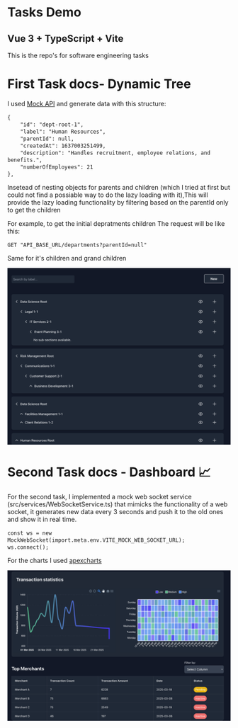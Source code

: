 # Tasks Demo

## Vue 3 + TypeScript + Vite

This is the repo's for software engineering tasks


# First Task docs- Dynamic Tree

I used [Mock API](https://mockapi.io) and generate data with this structure:

```
{
    "id": "dept-root-1",
    "label": "Human Resources",
    "parentId": null,
    "createdAt": 1637003251499,
    "description": "Handles recruitment, employee relations, and benefits.",
    "numberOfEmployees": 21
},
```

Insetead of nesting objects for parents and children (which I tried at first but could not find a possiable way to do the lazy loading with it),This will provide the lazy loading functionality by filtering based on the parentId only to get the children

For example, to get the initial depratments children
The request will be like this:

```
GET "API_BASE_URL/departments?parentId=null"
```

Same for it's children and grand children

![alt-image](/src/assets/Screenshot%202025-03-24%20at%201.27.38%20PM.png)


# Second Task docs - Dashboard 📈

For the second task, I implemented a mock web socket service (src/services/WebSocketService.ts) that mimicks the functionality of a web socket, it generates new data every 3 seconds and push it to the old ones and show it in real time.

```
const ws = new MockWebSocket(import.meta.env.VITE_MOCK_WEB_SOCKET_URL);
ws.connect();
```

For the charts I used [apexcharts](https://apexcharts.com/)

![alt-image](/src/assets/Screenshot%202025-03-24%20at%201.33.22%20PM.png)
